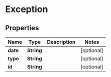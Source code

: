 
# Exception

## Properties
Name | Type | Description | Notes
------------ | ------------- | ------------- | -------------
**date** | **String** |  |  [optional]
**type** | **String** |  |  [optional]
**id** | **String** |  |  [optional]



